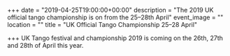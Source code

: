 +++
date = "2019-04-25T19:00:00+00:00"
description = "The 2019 UK official tango championship is on from the 25–28th April"
event_image = ""
location = ""
title = "UK Official Tango Championship 25–28 April"

+++
UK Tango festival and championship 2019 is coming on the 26th, 27th and 28th of April this year.